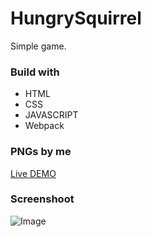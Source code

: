 # HungrySquirrel
Simple game.

### **Build with**
- HTML
- CSS
- JAVASCRIPT
- Webpack

### **PNGs by me**

[Live DEMO](https://dyminki.github.io/HungrySquirrel/)

### Screenshoot

![Image](https://github.com/dyminki/HungrySquirrel/blob/master/inf.jpg)